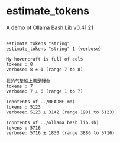 # estimate_tokens

A [demo](../README.md#demos) of [Ollama Bash Lib](https://github.com/attogram/ollama-bash-lib) v0.41.21
```

estimate_tokens "string"
estimate_tokens "string" 1 (verbose)

My hovercraft is full of eels
tokens : 8
verbose: 8 ± 1 (range 7 to 8)

我的气垫船上满是鳗鱼
tokens : 7
verbose: 7 ± 6 (range 1 to 7)

(contents of ../README.md)
tokens : 5123
verbose: 5123 ± 3142 (range 1981 to 5123)

(contents of ../ollama_bash_lib.sh)
tokens : 5716
verbose: 5716 ± 1830 (range 3886 to 5716)
```

